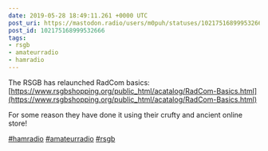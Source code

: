 ```yaml
---
date: 2019-05-28 18:49:11.261 +0000 UTC
post_uri: https://mastodon.radio/users/m0puh/statuses/102175168999532666
post_id: 102175168999532666
tags:
- rsgb
- amateurradio
- hamradio
---
```

The RSGB has relaunched RadCom basics: [https://www.rsgbshopping.org/public_html/acatalog/RadCom-Basics.html](https://www.rsgbshopping.org/public_html/acatalog/RadCom-Basics.html)

For some reason they have done it using their crufty and ancient online store!

[#hamradio](https://mastodon.radio/tags/hamradio) [#amateurradio](https://mastodon.radio/tags/amateurradio) [#rsgb](https://mastodon.radio/tags/rsgb)


